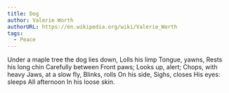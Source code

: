 ```yaml
---
title: Dog
author: Valerie Worth
authorURL: https://en.wikipedia.org/wiki/Valerie_Worth
tags:
  - Peace
---
```


Under a maple tree
the dog lies down,
Lolls his limp
Tongue, yawns,
Rests his long chin
Carefully between
Front paws;
Looks up, alert;
Chops, with heavy
Jaws, at a slow fly,
Blinks, rolls
On his side,
Sighs, closes
His eyes: sleeps
All afternoon
In his loose skin. 
